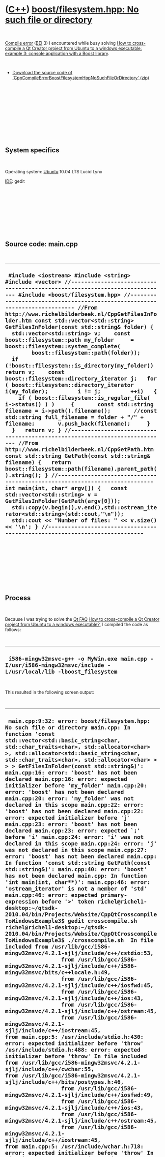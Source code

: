 



 

 

 

 

 

([C++](Cpp.htm)) [boost/filesystem.hpp: No such file or directory](CppCompileErrorBoostFilesystemHppNoSuchFileOrDirectory.htm)
==============================================================================================================================

 

[Compile error](CppCompileError.htm) ([BEI](CppBei.htm) 3) I encountered
while busy solving [How to cross-compile a Qt Creator project from
Ubuntu to a windows executable: example 3: console application with a
Boost library](CppQtCrosscompileToWindowsExample3.htm).

 

-   [Download the source code of
    'CppCompileErrorBoostFilesystemHppNoSuchFileOrDirectory' (zip)](CppCompileErrorBoostFilesystemHppNoSuchFileOrDirectory.zip)

 

 

 

 

 

 

System specifics
----------------

 

Operating system: [Ubuntu](http://www.ubuntu.com) 10.04 LTS Lucid Lynx

[IDE](CppIde.htm): gedit

 

 

 

 

 

Source code: main.cpp
---------------------

 

  ------------------------------------------------------------------------------------------------------------------------------------------------------------------------------------------------------------------------------------------------------------------------------------------------------------------------------------------------------------------------------------------------------------------------------------------------------------------------------------------------------------------------------------------------------------------------------------------------------------------------------------------------------------------------------------------------------------------------------------------------------------------------------------------------------------------------------------------------------------------------------------------------------------------------------------------------------------------------------------------------------------------------------------------------------------------------------------------------------------------------------------------------------------------------------------------------------------------------------------------------------------------------------------------------------------------------------------------------------------------------------------------------------------------------------------------------------------------------------------------------------------------------------------------------------------------------------------------------------------------------------------------------------------------------------------------------------------------
  ` #include <iostream> #include <string> #include <vector> //--------------------------------------------------------------------------- #include <boost/filesystem.hpp> //--------------------------------------------------------------------------- //From http://www.richelbilderbeek.nl/CppGetFilesInFolder.htm const std::vector<std::string> GetFilesInFolder(const std::string& folder) {   std::vector<std::string> v;    const boost::filesystem::path my_folder     = boost::filesystem::system_complete(         boost::filesystem::path(folder));    if (!boost::filesystem::is_directory(my_folder)) return v;    const boost::filesystem::directory_iterator j;   for ( boost::filesystem::directory_iterator i(my_folder);         i != j;         ++i)   {     if ( boost::filesystem::is_regular_file( i->status() ) )     {       const std::string filename = i->path().filename();       //const std::string full_filename = folder + "/" + filename;       v.push_back(filename);     }   }   return v; } //--------------------------------------------------------------------------- //From http://www.richelbilderbeek.nl/CppGetPath.htm const std::string GetPath(const std::string& filename) {   return boost::filesystem::path(filename).parent_path().string(); } //--------------------------------------------------------------------------- int main(int, char* argv[]) {   const std::vector<std::string> v = GetFilesInFolder(GetPath(argv[0]));   std::copy(v.begin(),v.end(),std::ostream_iterator<std::string>(std::cout,"\n"));   std::cout << "Number of files: " << v.size() << '\n'; } //---------------------------------------------------------------------------`
  ------------------------------------------------------------------------------------------------------------------------------------------------------------------------------------------------------------------------------------------------------------------------------------------------------------------------------------------------------------------------------------------------------------------------------------------------------------------------------------------------------------------------------------------------------------------------------------------------------------------------------------------------------------------------------------------------------------------------------------------------------------------------------------------------------------------------------------------------------------------------------------------------------------------------------------------------------------------------------------------------------------------------------------------------------------------------------------------------------------------------------------------------------------------------------------------------------------------------------------------------------------------------------------------------------------------------------------------------------------------------------------------------------------------------------------------------------------------------------------------------------------------------------------------------------------------------------------------------------------------------------------------------------------------------------------------------------------------

 

 

 

 

 

Process
-------

 

Because I was trying to solve the [Qt FAQ](CppQtFaq.htm) [How to
cross-compile a Qt Creator project from Ubuntu to a windows
executable?](CppQtCrosscompileToWindows.htm), I compiled the code as
follows:

 

  -------------------------------------------------------------------------------------------------------------------
  ` i586-mingw32msvc-g++ -o MyWin.exe main.cpp -I/usr/i586-mingw32msvc/include -L/usr/local/lib -lboost_filesystem`
  -------------------------------------------------------------------------------------------------------------------

 

This resulted in the following screen output:

 

  --------------------------------------------------------------------------------------------------------------------------------------------------------------------------------------------------------------------------------------------------------------------------------------------------------------------------------------------------------------------------------------------------------------------------------------------------------------------------------------------------------------------------------------------------------------------------------------------------------------------------------------------------------------------------------------------------------------------------------------------------------------------------------------------------------------------------------------------------------------------------------------------------------------------------------------------------------------------------------------------------------------------------------------------------------------------------------------------------------------------------------------------------------------------------------------------------------------------------------------------------------------------------------------------------------------------------------------------------------------------------------------------------------------------------------------------------------------------------------------------------------------------------------------------------------------------------------------------------------------------------------------------------------------------------------------------------------------------------------------------------------------------------------------------------------------------------------------------------------------------------------------------------------------------------------------------------------------------------------------------------------------------------------------------------------------------------------------------------------------------------------------------------------------------------------------------------------------------------------------------------------------------------------------------------------------------------------------------------------------------------------------------------------------------------------------------------------------------------------------------------------------------------------------------------------------------------------------------------------------------------------------------------------------------------------------------------------------------------------------------------------------------------------------------------------------------------------------------------------------------------------------------------------------------------------------------------------------------------------------------------------------------------------------------------------------------------------------------------------------------------------------------------------------------------------------------------------------------------------------------------------------------------------------------------------------------------------------------------------------------------------------------------------------------------------------------------------------------------------------------------------------------------------------------------------------------------------------------------------------------------------------------------------------------------------------------------------------------------------------------------------------------------------------------------------------------------------------------------------------------------------------------------------------------------------------------------------------------------------------------------------------------------------------------------------------------------------------------------------------------------------------------------------------------------------------------------------------------------------------------------------------------------------------------------------------------------------------------------------------------------------------------------------------------------------------------------------------------------------------------------------------------------------------------------------------------------------------------------------------------------------------------------------------------------------------------------------------------------------------------------------------------------------------------------------------------------------------------------------------------------------------------------------------------------------------------------------------------------------------------------------------------------------------------------------------------------------------------------------------------------------------------------------------------------------------------------------------------------------------------------------------------------------------------------------------------------------------------------------------------------------------------------------------------------------------------------------------------------------------------------------------------------------------------------------------------------------------------------------------------------------------------------------------------------------------------------------------------------------------------------------------------------------------------------------------------------------------------------------------------------------------------------------------------------------------------------------------------
  ``  main.cpp:9:32: error: boost/filesystem.hpp: No such file or directory main.cpp: In function 'const std::vector<std::basic_string<char, std::char_traits<char>, std::allocator<char> >, std::allocator<std::basic_string<char, std::char_traits<char>, std::allocator<char> > > > GetFilesInFolder(const std::string&)': main.cpp:16: error: 'boost' has not been declared main.cpp:16: error: expected initializer before 'my_folder' main.cpp:20: error: 'boost' has not been declared main.cpp:20: error: 'my_folder' was not declared in this scope main.cpp:22: error: 'boost' has not been declared main.cpp:22: error: expected initializer before 'j' main.cpp:23: error: 'boost' has not been declared main.cpp:23: error: expected `;' before 'i' main.cpp:24: error: 'i' was not declared in this scope main.cpp:24: error: 'j' was not declared in this scope main.cpp:27: error: 'boost' has not been declared main.cpp: In function 'const std::string GetPath(const std::string&)': main.cpp:40: error: 'boost' has not been declared main.cpp: In function 'int main(int, char**)': main.cpp:46: error: 'ostream_iterator' is not a member of 'std' main.cpp:46: error: expected primary-expression before '>' token richel@richel1-desktop:~/qtsdk-2010.04/bin/Projects/Website/CppQtCrosscompileToWindowsExample3$ gedit crosscompile.sh  richel@richel1-desktop:~/qtsdk-2010.04/bin/Projects/Website/CppQtCrosscompileToWindowsExample3$ ./crosscompile.sh  In file included from /usr/lib/gcc/i586-mingw32msvc/4.2.1-sjlj/include/c++/cstdio:53,                  from /usr/lib/gcc/i586-mingw32msvc/4.2.1-sjlj/include/c++/i586-mingw32msvc/bits/c++locale.h:49,                  from /usr/lib/gcc/i586-mingw32msvc/4.2.1-sjlj/include/c++/iosfwd:45,                  from /usr/lib/gcc/i586-mingw32msvc/4.2.1-sjlj/include/c++/ios:43,                  from /usr/lib/gcc/i586-mingw32msvc/4.2.1-sjlj/include/c++/ostream:45,                  from /usr/lib/gcc/i586-mingw32msvc/4.2.1-sjlj/include/c++/iostream:45,                  from main.cpp:5: /usr/include/stdio.h:430: error: expected initializer before 'throw' /usr/include/stdio.h:488: error: expected initializer before 'throw' In file included from /usr/lib/gcc/i586-mingw32msvc/4.2.1-sjlj/include/c++/cwchar:55,                  from /usr/lib/gcc/i586-mingw32msvc/4.2.1-sjlj/include/c++/bits/postypes.h:46,                  from /usr/lib/gcc/i586-mingw32msvc/4.2.1-sjlj/include/c++/iosfwd:49,                  from /usr/lib/gcc/i586-mingw32msvc/4.2.1-sjlj/include/c++/ios:43,                  from /usr/lib/gcc/i586-mingw32msvc/4.2.1-sjlj/include/c++/ostream:45,                  from /usr/lib/gcc/i586-mingw32msvc/4.2.1-sjlj/include/c++/iostream:45,                  from main.cpp:5: /usr/include/wchar.h:718: error: expected initializer before 'throw' In file included from /usr/lib/gcc/i586-mingw32msvc/4.2.1-sjlj/include/c++/bits/postypes.h:46,                  from /usr/lib/gcc/i586-mingw32msvc/4.2.1-sjlj/include/c++/iosfwd:49,                  from /usr/lib/gcc/i586-mingw32msvc/4.2.1-sjlj/include/c++/ios:43,                  from /usr/lib/gcc/i586-mingw32msvc/4.2.1-sjlj/include/c++/ostream:45,                  from /usr/lib/gcc/i586-mingw32msvc/4.2.1-sjlj/include/c++/iostream:45,                  from main.cpp:5: /usr/lib/gcc/i586-mingw32msvc/4.2.1-sjlj/include/c++/cwchar:153: error: '::fwide' has not been declared /usr/lib/gcc/i586-mingw32msvc/4.2.1-sjlj/include/c++/cwchar:154: error: '::fwprintf' has not been declared /usr/lib/gcc/i586-mingw32msvc/4.2.1-sjlj/include/c++/cwchar:155: error: '::fwscanf' has not been declared /usr/lib/gcc/i586-mingw32msvc/4.2.1-sjlj/include/c++/cwchar:164: error: '::swprintf' has not been declared /usr/lib/gcc/i586-mingw32msvc/4.2.1-sjlj/include/c++/cwchar:165: error: '::swscanf' has not been declared /usr/lib/gcc/i586-mingw32msvc/4.2.1-sjlj/include/c++/cwchar:167: error: '::vfwprintf' has not been declared /usr/lib/gcc/i586-mingw32msvc/4.2.1-sjlj/include/c++/cwchar:171: error: '::vswprintf' has not been declared /usr/lib/gcc/i586-mingw32msvc/4.2.1-sjlj/include/c++/cwchar:175: error: '::vwprintf' has not been declared /usr/lib/gcc/i586-mingw32msvc/4.2.1-sjlj/include/c++/cwchar:205: error: '::wprintf' has not been declared /usr/lib/gcc/i586-mingw32msvc/4.2.1-sjlj/include/c++/cwchar:206: error: '::wscanf' has not been declared richel@richel1-desktop:~/qtsdk-2010.04/bin/Projects/Website/CppQtCrosscompileToWindowsExample3$ gedit crosscompile.sh  richel@richel1-desktop:~/qtsdk-2010.04/bin/Projects/Website/CppQtCrosscompileToWindowsExample3$ ./crosscompile.sh  main.cpp:9:32: error: boost/filesystem.hpp: No such file or directory main.cpp: In function 'const std::vector<std::basic_string<char, std::char_traits<char>, std::allocator<char> >, std::allocator<std::basic_string<char, std::char_traits<char>, std::allocator<char> > > > GetFilesInFolder(const std::string&)': main.cpp:16: error: 'boost' has not been declared main.cpp:16: error: expected initializer before 'my_folder' main.cpp:20: error: 'boost' has not been declared main.cpp:20: error: 'my_folder' was not declared in this scope main.cpp:22: error: 'boost' has not been declared main.cpp:22: error: expected initializer before 'j' main.cpp:23: error: 'boost' has not been declared main.cpp:23: error: expected `;' before 'i' main.cpp:24: error: 'i' was not declared in this scope main.cpp:24: error: 'j' was not declared in this scope main.cpp:27: error: 'boost' has not been declared main.cpp: In function 'const std::string GetPath(const std::string&)': main.cpp:40: error: 'boost' has not been declared main.cpp: In function 'int main(int, char**)': main.cpp:46: error: 'ostream_iterator' is not a member of 'std' main.cpp:46: error: expected primary-expression before '>' token ``
  --------------------------------------------------------------------------------------------------------------------------------------------------------------------------------------------------------------------------------------------------------------------------------------------------------------------------------------------------------------------------------------------------------------------------------------------------------------------------------------------------------------------------------------------------------------------------------------------------------------------------------------------------------------------------------------------------------------------------------------------------------------------------------------------------------------------------------------------------------------------------------------------------------------------------------------------------------------------------------------------------------------------------------------------------------------------------------------------------------------------------------------------------------------------------------------------------------------------------------------------------------------------------------------------------------------------------------------------------------------------------------------------------------------------------------------------------------------------------------------------------------------------------------------------------------------------------------------------------------------------------------------------------------------------------------------------------------------------------------------------------------------------------------------------------------------------------------------------------------------------------------------------------------------------------------------------------------------------------------------------------------------------------------------------------------------------------------------------------------------------------------------------------------------------------------------------------------------------------------------------------------------------------------------------------------------------------------------------------------------------------------------------------------------------------------------------------------------------------------------------------------------------------------------------------------------------------------------------------------------------------------------------------------------------------------------------------------------------------------------------------------------------------------------------------------------------------------------------------------------------------------------------------------------------------------------------------------------------------------------------------------------------------------------------------------------------------------------------------------------------------------------------------------------------------------------------------------------------------------------------------------------------------------------------------------------------------------------------------------------------------------------------------------------------------------------------------------------------------------------------------------------------------------------------------------------------------------------------------------------------------------------------------------------------------------------------------------------------------------------------------------------------------------------------------------------------------------------------------------------------------------------------------------------------------------------------------------------------------------------------------------------------------------------------------------------------------------------------------------------------------------------------------------------------------------------------------------------------------------------------------------------------------------------------------------------------------------------------------------------------------------------------------------------------------------------------------------------------------------------------------------------------------------------------------------------------------------------------------------------------------------------------------------------------------------------------------------------------------------------------------------------------------------------------------------------------------------------------------------------------------------------------------------------------------------------------------------------------------------------------------------------------------------------------------------------------------------------------------------------------------------------------------------------------------------------------------------------------------------------------------------------------------------------------------------------------------------------------------------------------------------------------------------------------------------------------------------------------------------------------------------------------------------------------------------------------------------------------------------------------------------------------------------------------------------------------------------------------------------------------------------------------------------------------------------------------------------------------------------------------------------------------------------------------------------------------------------------------

 

When compiling normally, just add /usr/include to the include paths. In
this case, one has to copy the Boost source code to
/usr/i586-mingw32msvc/include:

 

  ---------------------------------------------------------------------------------------------------------------
  ` sudo mkdir /usr/i586-mingw32msvc/include/boost sudo cp -r /usr/include/boost /usr/i586-mingw32msvc/include`
  ---------------------------------------------------------------------------------------------------------------

 

This solves this problem, and takes you to the next: [cannot find
-lboost\_filesystem](CppLinkErrorCannotFindBoost_filesystem.htm).

 

 

 

 

 





 



